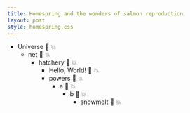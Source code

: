 ```yaml
---
title: Homespring and the wonders of salmon reproduction
layout: post
style: homespring.css
---
```


<div class="homespring">
<ul class="target"><li class="node">
<span class="name">Universe</span>
<span class="generatingPower">🔋</span>
<span class="destroyed">💥</span>
<span class="salmons"></span>
<ul class="children"><li class="node">
<span class="name">net</span>
<span class="generatingPower">🔋</span>
<span class="destroyed">💥</span>
<span class="salmons"></span>
<ul class="children"><li class="node">
<span class="name">hatchery</span>
<span class="generatingPower">🔋</span>
<span class="destroyed">💥</span>
<span class="salmons"></span>
<ul class="children"><li class="node">
<span class="name">Hello, World!</span>
<span class="generatingPower">🔋</span>
<span class="destroyed">💥</span>
<span class="salmons"></span>
<ul class="children"></ul>
</li><li class="node">
<span class="name">powers</span>
<span class="generatingPower">🔋</span>
<span class="destroyed">💥</span>
<span class="salmons"></span>
<ul class="children"><li class="node">
<span class="name">a</span>
<span class="generatingPower">🔋</span>
<span class="destroyed">💥</span>
<span class="salmons"></span>
<ul class="children"><li class="node">
<span class="name">b</span>
<span class="generatingPower">🔋</span>
<span class="destroyed">💥</span>
<span class="salmons"></span>
<ul class="children"><li class="node is-snowy">
<span class="name">snowmelt</span>
<span class="generatingPower">🔋</span>
<span class="destroyed">💥</span>
<span class="salmons"></span>
<ul class="children"></ul>
</li></ul>
</li></ul>
</li></ul>
</li></ul>
</li></ul>
</li></ul>
</li></ul>
</div>

